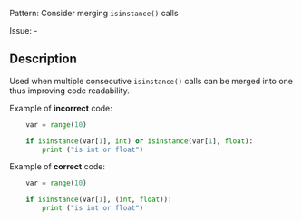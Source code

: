 Pattern: Consider merging `isinstance()` calls

Issue: -

## Description

Used when multiple consecutive `isinstance()` calls can be merged into one thus improving code readability.


Example of **incorrect** code:

```python
    var = range(10)

    if isinstance(var[1], int) or isinstance(var[1], float):
        print ("is int or float")
```

Example of **correct** code:

```python
    var = range(10)

    if isinstance(var[1], (int, float)):
        print ("is int or float")
```
